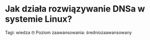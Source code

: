 # Jak działa rozwiązywanie DNSa w systemie Linux?

Tagi: wiedza 🤓
Poziom zaawansowania: średniozaawansowany